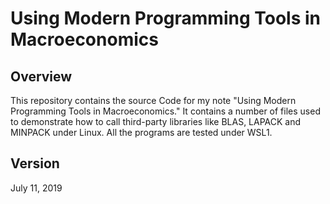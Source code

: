 Using Modern Programming Tools in Macroeconomics
========
Overview
----
This repository contains the source Code for my note "Using Modern Programming Tools in Macroeconomics." It contains a number of files used to demonstrate how to call third-party libraries like BLAS, LAPACK and MINPACK under Linux. All the programs are tested under WSL1.

Version
----
July 11, 2019